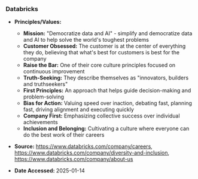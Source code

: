 ### Databricks

- **Principles/Values:**
  - **Mission:** "Democratize data and AI" - simplify and democratize data and AI to help solve the world's toughest problems
  - **Customer Obsessed:** The customer is at the center of everything they do, believing that what's best for customers is best for the company
  - **Raise the Bar:** One of their core culture principles focused on continuous improvement
  - **Truth-Seeking:** They describe themselves as "innovators, builders and truthseekers"
  - **First Principles:** An approach that helps guide decision-making and problem-solving
  - **Bias for Action:** Valuing speed over inaction, debating fast, planning fast, driving alignment and executing quickly
  - **Company First:** Emphasizing collective success over individual achievements
  - **Inclusion and Belonging:** Cultivating a culture where everyone can do the best work of their careers

- **Source:** https://www.databricks.com/company/careers, https://www.databricks.com/company/diversity-and-inclusion, https://www.databricks.com/company/about-us
- **Date Accessed:** 2025-01-14